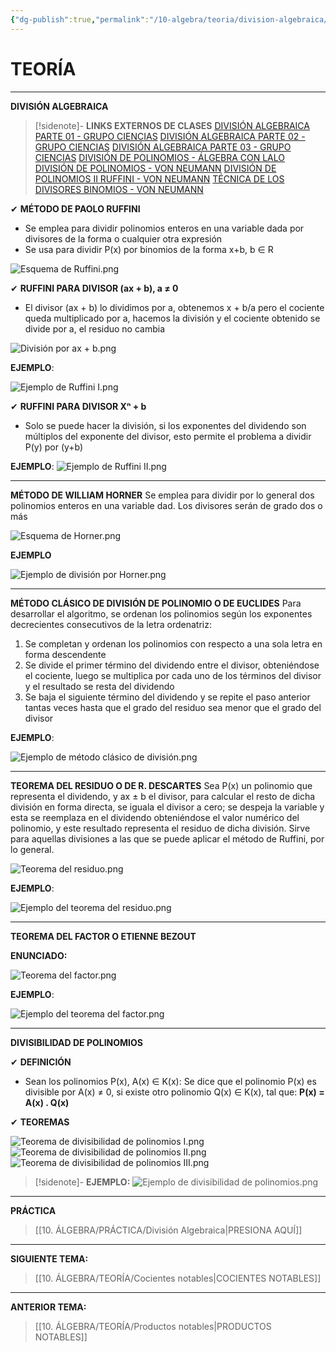 ```yaml
---
{"dg-publish":true,"permalink":"/10-algebra/teoria/division-algebraica/","tags":["Álgebra","Teoría","Incompleto"]}
---
```


# TEORÍA
---
**DIVISIÓN ALGEBRAICA** 

>[!sidenote]- **LINKS EXTERNOS DE CLASES** 
>[DIVISIÓN ALGEBRAICA PARTE 01 - GRUPO CIENCIAS](https://www.youtube.com/watch?v=aFbgnC4H-0o) 
>[DIVISIÓN ALGEBRAICA PARTE 02 - GRUPO CIENCIAS](https://www.youtube.com/watch?v=CIxwXkNE7zk) 
>[DIVISIÓN ALGEBRAICA PARTE 03 - GRUPO CIENCIAS](https://www.youtube.com/watch?v=FDf5MFpi-A0) 
>[DIVISIÓN DE POLINOMIOS - ÁLGEBRA CON LALO](https://www.youtube.com/watch?v=63y_SGwAoV4) 
>[DIVISIÓN DE POLINOMIOS - VON NEUMANN](https://youtu.be/y2c5KXUBA2g?si=qvWTNsnn6mHeS_z3) 
>[DIVISIÓN DE POLINOMIOS II RUFFINI - VON NEUMANN](https://youtu.be/9PlodDa1eeg?si=5NZI9U9fWH_N3uvT) 
>[TÉCNICA DE LOS DIVISORES BINOMIOS - VON NEUMANN](https://youtu.be/XSqgu6VmmHQ?si=6McuSdmNASFBy34B) 

✔ **MÉTODO DE PAOLO RUFFINI**
- Se emplea para dividir polinomios enteros en una variable dada por divisores de la forma o cualquier otra expresión 
- Se usa para dividir P(x) por binomios de la forma x+b, b ∈ R

![Esquema de Ruffini.png](/img/user/1.%20ELEMENTOS%20GR%C3%81FICOS/Esquema%20de%20Ruffini.png)

✔ **RUFFINI PARA DIVISOR (ax + b), a ≠ 0**
- El divisor (ax + b) lo dividimos por a, obtenemos x + b/a pero el cociente queda multiplicado por a, hacemos la división y el cociente obtenido se divide por a, el residuo no cambia

![División por ax + b.png](/img/user/1.%20ELEMENTOS%20GR%C3%81FICOS/Divisi%C3%B3n%20por%20ax%20+%20b.png)

**EJEMPLO**:

![Ejemplo de Ruffini I.png](/img/user/1.%20ELEMENTOS%20GR%C3%81FICOS/Ejemplo%20de%20Ruffini%20I.png)

✔ **RUFFINI PARA DIVISOR Xⁿ + b**
- Solo se puede hacer la división, si los exponentes del dividendo son múltiplos del exponente del divisor, esto permite el problema a dividir P(y) por (y+b)

**EJEMPLO**:
![Ejemplo de Ruffini II.png](/img/user/1.%20ELEMENTOS%20GR%C3%81FICOS/Ejemplo%20de%20Ruffini%20II.png)

---
**MÉTODO DE WILLIAM HORNER**
Se emplea para dividir por lo general dos polinomios enteros en una variable dad. Los divisores serán de grado dos o más

![Esquema de Horner.png](/img/user/1.%20ELEMENTOS%20GR%C3%81FICOS/Esquema%20de%20Horner.png)

**EJEMPLO**

![Ejemplo de división por Horner.png](/img/user/1.%20ELEMENTOS%20GR%C3%81FICOS/Ejemplo%20de%20divisi%C3%B3n%20por%20Horner.png)

---
**MÉTODO CLÁSICO DE DIVISIÓN DE POLINOMIO O DE EUCLIDES**
Para desarrollar el algoritmo, se ordenan los polinomios según los exponentes decrecientes consecutivos de la letra ordenatriz:

1. Se completan y ordenan los polinomios con respecto a una sola letra en forma descendente
2. Se divide el primer término del dividendo entre el divisor, obteniéndose el cociente, luego se multiplica por cada uno de los términos del divisor y el resultado se resta del dividendo
3. Se baja el siguiente término del dividendo y se repite el paso anterior tantas veces hasta que el grado del residuo sea menor que el grado del divisor

**EJEMPLO**:

![Ejemplo de método clásico de  división.png](/img/user/1.%20ELEMENTOS%20GR%C3%81FICOS/Ejemplo%20de%20m%C3%A9todo%20cl%C3%A1sico%20de%20%20divisi%C3%B3n.png)

---
**TEOREMA DEL RESIDUO O DE R. DESCARTES**
Sea P(x) un polinomio que representa el dividendo, y ax ± b el divisor, para calcular el resto de dicha división en forma directa, se iguala el divisor a cero; se despeja la variable y esta se reemplaza en el dividendo obteniéndose el valor numérico del polinomio, y este resultado representa el residuo de dicha división. Sirve para aquellas divisiones a las que se puede aplicar el método de Ruffini, por lo general.

![Teorema del residuo.png](/img/user/1.%20ELEMENTOS%20GR%C3%81FICOS/Teorema%20del%20residuo.png)

**EJEMPLO**:

![Ejemplo del teorema del residuo.png](/img/user/1.%20ELEMENTOS%20GR%C3%81FICOS/Ejemplo%20del%20teorema%20del%20residuo.png)

---
**TEOREMA DEL FACTOR O ETIENNE BEZOUT**

**ENUNCIADO:** 

![Teorema del factor.png](/img/user/1.%20ELEMENTOS%20GR%C3%81FICOS/Teorema%20del%20factor.png)

**EJEMPLO**:

![Ejemplo del teorema del factor.png](/img/user/1.%20ELEMENTOS%20GR%C3%81FICOS/Ejemplo%20del%20teorema%20del%20factor.png)

---
**DIVISIBILIDAD DE POLINOMIOS**

✔ **DEFINICIÓN**
- Sean los polinomios P(x), A(x) ∈ K(x): Se dice que el polinomio P(x) es divisible por A(x) ≠ 0, si existe otro polinomio Q(x) ∈ K(x), tal que: **P(x) = A(x) . Q(x)**

✔ **TEOREMAS**

![Teorema de divisibilidad de polinomios I.png](/img/user/1.%20ELEMENTOS%20GR%C3%81FICOS/Teorema%20de%20divisibilidad%20de%20polinomios%20I.png)
![Teorema de divisibilidad de polinomios II.png](/img/user/1.%20ELEMENTOS%20GR%C3%81FICOS/Teorema%20de%20divisibilidad%20de%20polinomios%20II.png)
![Teorema de divisibilidad de polinomios III.png](/img/user/1.%20ELEMENTOS%20GR%C3%81FICOS/Teorema%20de%20divisibilidad%20de%20polinomios%20III.png)

>[!sidenote]- **EJEMPLO:** 
![Ejemplo de divisibilidad de polinomios.png](/img/user/1.%20ELEMENTOS%20GR%C3%81FICOS/Ejemplo%20de%20divisibilidad%20de%20polinomios.png)

---
**PRÁCTICA** 
>[[10. ÁLGEBRA/PRÁCTICA/División Algebraica\|PRESIONA AQUÍ]]

---
**SIGUIENTE TEMA:**
>[[10. ÁLGEBRA/TEORÍA/Cocientes notables\|COCIENTES NOTABLES]]

---
**ANTERIOR TEMA:** 
>[[10. ÁLGEBRA/TEORÍA/Productos notables\|PRODUCTOS NOTABLES]]

